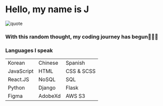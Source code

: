 # Hello, my name is J

![quote](https://i.imgur.com/eWl8YDt.jpg)

### With this random thought, my coding journey has begun👩🏻‍💻

### Languages I speak

|              |             |              |
|--------------|------------|---------------|
| Korean       | Chinese    | Spanish       |
| JavaScript   | HTML       | CSS & SCSS    |
| React.JS     | NoSQL      | SQL           |
| Python       | Django     | Flask         |
| Figma        | AdobeXd    | AWS S3        |
